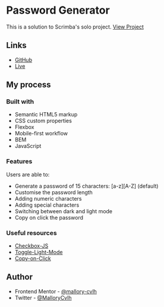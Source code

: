 # Password Generator

This is a solution to Scrimba's solo project. [View Project](https://www.figma.com/file/NEj9JDycMjF3XKXq7swoc9/Random-Password-Generator-(New-version)?node-id=0%3A1&t=26hJo0qzYpkZWv5k-0)

## Links

- [GitHub](https://github.com/mallory-cvlh/password-generator)
- [Live](https://mallory-cvlh.github.io/password-generator/)

## My process

### Built with

- Semantic HTML5 markup
- CSS custom properties
- Flexbox
- Mobile-first workflow
- BEM
- JavaScript

### Features

Users are able to:

- Generate a password of 15 characters: [a-z][A-Z] (default)
- Customise the password length
- Adding numeric characters
- Adding special characters
- Switching between dark and light mode
- Copy on click the password

### Useful resources

- [Checkbox-JS](https://www.w3schools.com/howto/howto_js_display_checkbox_text.asp)
- [Toggle-Light-Mode](https://traveling-coderman.net/code/light-mode/)
- [Copy-on-Click](https://stackoverflow.com/questions/45071353/copy-text-string-on-click)


## Author

- Frontend Mentor - [@mallory-cvlh](https://www.frontendmentor.io/profile/mallory-cvlh)
- Twitter - [@MalloryCvlh](https://twitter.com/MalloryCvlh)
